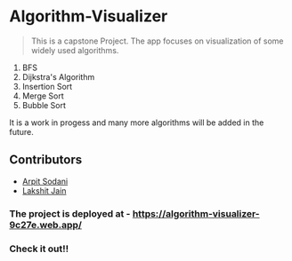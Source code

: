 # Algorithm-Visualizer
> This is a capstone Project. The app focuses on visualization of some widely used algorithms.

1. BFS
2. Dijkstra's Algorithm
3. Insertion Sort
4. Merge Sort
5. Bubble Sort

It is a work in progess and many more algorithms will be added in the future.

## Contributors 
* [Arpit Sodani](https://github.com/arpitsodani15)
* [Lakshit Jain](https://github.com/jain-lakshit)

### The project is deployed at -  https://algorithm-visualizer-9c27e.web.app/
### Check it out!!

